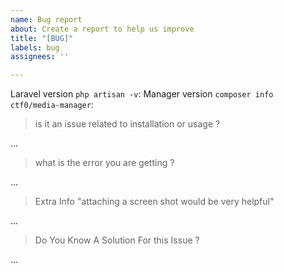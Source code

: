 ```yaml
---
name: Bug report
about: Create a report to help us improve
title: "[BUG]"
labels: bug
assignees: ''

---
```


<!--- For Demo Issues, Plz Open It On The Demo Repo -->
<!--- tickets not following the below template will be closed immediatly -->
<!--- you can put ur answers in place of the 3 dots ... -->

Laravel version `php artisan -v`:
Manager version `composer info ctf0/media-manager`:


> is it an issue related to installation or usage ?

...

> what is the error you are getting ?

...

> Extra Info "attaching a screen shot would be very helpful"

...

> Do You Know A Solution For this Issue ?

...
